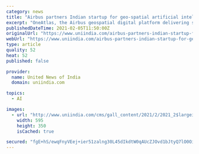 ```yaml
---
category: news
title: "Airbus partners Indian startup for geo-spatial artificial intelligence"
excerpt: "OneAtlas, the Airbus geospatial digital platform delivering satellite imagery, analytics and services, will partner with Bengaluru-based startup HyperVerge, to implement and integrate new Artificial Intelligence (AI)-based analysis of satellite data."
publishedDateTime: 2021-02-05T11:50:00Z
originalUrl: "https://www.uniindia.com/airbus-partners-indian-startup-for-geo-spatial-artificial-intelligence/south/news/2311019.html"
webUrl: "https://www.uniindia.com/airbus-partners-indian-startup-for-geo-spatial-artificial-intelligence/south/news/2311019.html"
type: article
quality: 52
heat: 52
published: false

provider:
  name: United News of India
  domain: uniindia.com

topics:
  - AI

images:
  - url: "http://www.uniindia.com/cms/gall_content/2021/2/2021_2$largeimg05_Feb_2021_175227880.jpg"
    width: 595
    height: 350
    isCached: true

secured: "fgE+hS/ewqFnyVEej+ier51zalng30L45dIkdtW0qAUcZJOvd1bJtyQ7lO0Oikjl4w206MKjtIl8OMznP9QUhuE1ue9rdspyXxnvmeUESCoa6O0+QleJrmPuL5Rax90lnfmfoX35cLdIMAI9E57ltObnM0YoE02Ka4cV2fUBv2FaBfs8QoKJLDQmhbrjaMwE/9IJmFKs2Hmds7zeF64VZPtIgxgUnsczwv5ZPtIuUWLuKVVdlgqhE3HGJPmB/x6t0pHPC2yH3iJzmNf+6RjNGzeXbc5jTBezY3vmOIH4GxWcJBZ4w9vIWVKKvGEFM9x/d/If/zHFfp5oD4IgkeVMqd7QvvyqNFIefLFJpzTXrHw=;RdjnWGyK2We/Mre/97pZMw=="
---
```



